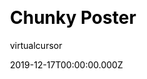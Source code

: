 ---
title: Chunky Poster
github: https://github.com/puresyntax71/hugo-theme-chunky-poster
demo: https://hugo-theme-chunky-poster.netlify.com
author: virtualcursor
date: 2019-12-17T00:00:00.000Z
ssg:
  - Hugo
css:
  - Bootstrap
description: A simple, bootstrap 4 based hugo blog theme.
draft: true
publish_date: '2019-12-17T05:13:18Z'
update_date: '2020-11-13T03:58:22Z'
github_star: 106
github_fork: 90
---